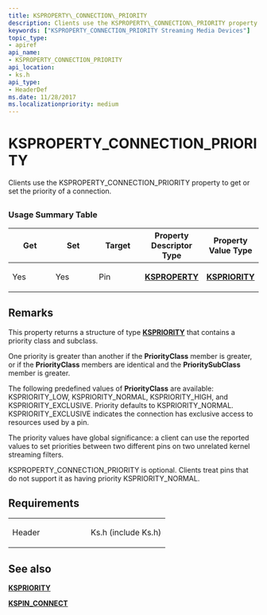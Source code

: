 ```yaml
---
title: KSPROPERTY\_CONNECTION\_PRIORITY
description: Clients use the KSPROPERTY\_CONNECTION\_PRIORITY property to get or set the priority of a connection.
keywords: ["KSPROPERTY_CONNECTION_PRIORITY Streaming Media Devices"]
topic_type:
- apiref
api_name:
- KSPROPERTY_CONNECTION_PRIORITY
api_location:
- ks.h
api_type:
- HeaderDef
ms.date: 11/28/2017
ms.localizationpriority: medium
---
```


# KSPROPERTY\_CONNECTION\_PRIORITY


Clients use the KSPROPERTY\_CONNECTION\_PRIORITY property to get or set the priority of a connection.

## <span id="ddk_ksproperty_connection_priority_ks"></span><span id="DDK_KSPROPERTY_CONNECTION_PRIORITY_KS"></span>


### Usage Summary Table

<table>
<colgroup>
<col width="20%" />
<col width="20%" />
<col width="20%" />
<col width="20%" />
<col width="20%" />
</colgroup>
<thead>
<tr class="header">
<th>Get</th>
<th>Set</th>
<th>Target</th>
<th>Property Descriptor Type</th>
<th>Property Value Type</th>
</tr>
</thead>
<tbody>
<tr class="odd">
<td><p>Yes</p></td>
<td><p>Yes</p></td>
<td><p>Pin</p></td>
<td><p><a href="/windows-hardware/drivers/ddi/ks/ns-ks-ksidentifier" data-raw-source="[&lt;strong&gt;KSPROPERTY&lt;/strong&gt;](/windows-hardware/drivers/ddi/ks/ns-ks-ksidentifier)"><strong>KSPROPERTY</strong></a></p></td>
<td><p><a href="/windows-hardware/drivers/ddi/ks/ns-ks-kspriority" data-raw-source="[&lt;strong&gt;KSPRIORITY&lt;/strong&gt;](/windows-hardware/drivers/ddi/ks/ns-ks-kspriority)"><strong>KSPRIORITY</strong></a></p></td>
</tr>
</tbody>
</table>

 

Remarks
-------

This property returns a structure of type [**KSPRIORITY**](/windows-hardware/drivers/ddi/ks/ns-ks-kspriority) that contains a priority class and subclass.

One priority is greater than another if the **PriorityClass** member is greater, or if the **PriorityClass** members are identical and the **PrioritySubClass** member is greater.

The following predefined values of **PriorityClass** are available: KSPRIORITY\_LOW, KSPRIORITY\_NORMAL, KSPRIORITY\_HIGH, and KSPRIORITY\_EXCLUSIVE. Priority defaults to KSPRIORITY\_NORMAL. KSPRIORITY\_EXCLUSIVE indicates the connection has exclusive access to resources used by a pin.

The priority values have global significance: a client can use the reported values to set priorities between two different pins on two unrelated kernel streaming filters.

KSPROPERTY\_CONNECTION\_PRIORITY is optional. Clients treat pins that do not support it as having priority KSPRIORITY\_NORMAL.

Requirements
------------

<table>
<colgroup>
<col width="50%" />
<col width="50%" />
</colgroup>
<tbody>
<tr class="odd">
<td><p>Header</p></td>
<td>Ks.h (include Ks.h)</td>
</tr>
</tbody>
</table>

## See also


[**KSPRIORITY**](/windows-hardware/drivers/ddi/ks/ns-ks-kspriority)

[**KSPIN\_CONNECT**](/windows-hardware/drivers/ddi/ks/ns-ks-kspin_connect)

